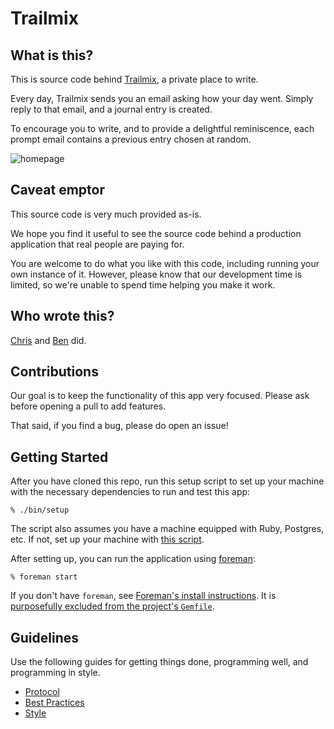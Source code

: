 Trailmix
========

What is this?
-------------
This is source code behind [Trailmix], a private place to write.

Every day, Trailmix sends you an email asking how your day went. Simply reply
to that email, and a journal entry is created.

To encourage you to write, and to provide a delightful reminiscence, each
prompt email contains a previous entry chosen at random.

![homepage](https://cloud.githubusercontent.com/assets/65323/4512764/26484d88-4b44-11e4-9a79-7ee06d6942e7.png)

[Trailmix]: https://www.trailmix.life/pages/github

Caveat emptor
-------------

This source code is very much provided as-is.

We hope you find it useful to see the source code behind a production
application that real people are paying for.

You are welcome to do what you like with this code, including running your own
instance of it. However, please know that our development time is limited, so
we're unable to spend time helping you make it work.

Who wrote this?
---------------

[Chris] and [Ben] did.

[Chris]: http://twitter.com/chrishunt
[Ben]: http://twitter.com/r00k

Contributions
-------------

Our goal is to keep the functionality of this app very focused. Please ask
before opening a pull to add features.

That said, if you find a bug, please do open an issue!

Getting Started
---------------

After you have cloned this repo, run this setup script to set up your machine
with the necessary dependencies to run and test this app:

    % ./bin/setup

The script also assumes you have a machine equipped with Ruby, Postgres, etc.
If not, set up your machine with [this script].

[this script]: https://github.com/thoughtbot/laptop

After setting up, you can run the application using [foreman]:

    % foreman start

If you don't have `foreman`, see [Foreman's install instructions][foreman]. It
is [purposefully excluded from the project's `Gemfile`][exclude].

[foreman]: https://github.com/ddollar/foreman
[exclude]: https://github.com/ddollar/foreman/pull/437#issuecomment-41110407

Guidelines
----------

Use the following guides for getting things done, programming well, and
programming in style.

* [Protocol](http://github.com/thoughtbot/guides/blob/master/protocol)
* [Best Practices](http://github.com/thoughtbot/guides/blob/master/best-practices)
* [Style](http://github.com/thoughtbot/guides/blob/master/style)
